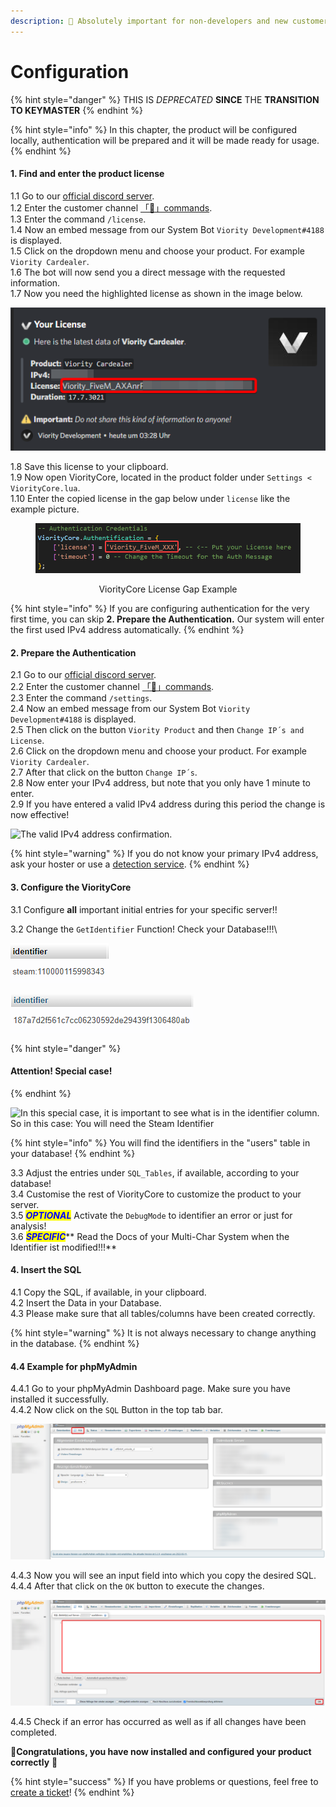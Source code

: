```yaml
---
description: 🔧 Absolutely important for non-developers and new customers!
---
```


# Configuration

{% hint style="danger" %}
THIS IS _DEPRECATED_ **SINCE** THE **TRANSITION TO KEYMASTER**
{% endhint %}

{% hint style="info" %}
In this chapter, the product will be configured locally, authentication will be prepared and it will be made ready for usage.
{% endhint %}

#### 1. Find and enter the product license

&#x20;   1.1 Go to our [official discord server](https://discord.gg/323HfHyGW4).\
&#x20;   1.2 Enter the customer channel [「🤖」commands](https://canary.discord.com/channels/420677294345158657/863143715472015381).\
&#x20;   1.3 Enter the command `/license`. \
&#x20;   1.4 Now an embed message from our System Bot `Viority Development#4188` is displayed. \
&#x20;   1.5 Click on the dropdown menu and choose your product. For example `Viority Cardealer`. \
&#x20;   1.6 The bot will now send you a direct message with the requested information.\
&#x20;   1.7 Now you need the highlighted license as shown in the image below.

![The received embed direct message.](<../../.gitbook/assets/image (40).png>)

&#x20;   1.8 Save this license to your clipboard.\
&#x20;   1.9 Now open ViorityCore, located in the product folder under `Settings < ViorityCore.lua`.\
&#x20;   1.10 Enter the copied license in the gap below under `license` like the example picture.

<div align="center" data-full-width="false">

<figure><img src="../../.gitbook/assets/Code_fprvViRFc8.png" alt="" width="563"><figcaption><p>ViorityCore License Gap Example</p></figcaption></figure>

</div>

{% hint style="info" %}
If you are configuring authentication for the very first time, you can skip **2. Prepare the Authentication.** Our system will enter the first used IPv4 address automatically.&#x20;
{% endhint %}

#### 2. Prepare the Authentication&#x20;

&#x20;   2.1 Go to our [official discord server](https://discord.gg/323HfHyGW4).\
&#x20;   2.2 Enter the customer channel [「🤖」commands](https://canary.discord.com/channels/420677294345158657/863143715472015381).\
&#x20;   2.3 Enter the command `/settings`. \
&#x20;   2.4 Now an embed message from our System Bot `Viority Development#4188` is displayed. \
&#x20;   2.5 Then click on the button `Viority Product` and then `Change IP´s and License`.\
&#x20;   2.6 Click on the dropdown menu and choose your product. For example `Viority Cardealer`.\
&#x20;   2.7 After that click on the button `Change IP´s`.\
&#x20;   2.8 Now enter your IPv4 address, but note that you only have 1 minute to enter.\
&#x20;   2.9 If you have entered a valid IPv4 address during this period the change is now effective!

![The valid IPv4 address confirmation.
](<../../.gitbook/assets/image (12).png>)

{% hint style="warning" %}
If you do not know your primary IPv4 address, ask your hoster or use a [detection service](https://www.wieistmeineip.de/).
{% endhint %}

#### 3. Configure the ViorityCore&#x20;

&#x20;   3.1 Configure **all** important initial entries for your specific server!!

&#x20;   3.2 Change the `GetIdentifier` Function! Check your Database!!!\


![You will need the Steam Identifier](<../../.gitbook/assets/image (9).png>)

![You will need the Rockstar License](<../../.gitbook/assets/image (2).png>)

{% hint style="danger" %}
#### Attention! Special case!
{% endhint %}

![In this special case, it is important to see what is in the identifier column.&#x20;
So in this case: You will need the Steam Identifier](<../../.gitbook/assets/image (5).png>)

{% hint style="info" %}
You will find the identifiers in the "users" table in your database!
{% endhint %}

&#x20;   3.3 Adjust the entries under `SQL_Tables`, if available, according to your database!\
&#x20;   3.4 Customise the rest of ViorityCore to customize the product to your server.\
&#x20;   3.5 _<mark style="color:blue;">**OPTIONAL**</mark>_ Activate the `DebugMode` to identifier an error or just for analysis!\
&#x20;   3.6 _<mark style="color:blue;">**SPECIFIC**</mark>_** Read the Docs of your Multi-Char System when the Identifier ist modified!!!**

#### 4. Insert the SQL&#x20;

&#x20;   4.1 Copy the SQL, if available, in your clipboard.\
&#x20;   4.2 Insert the Data in your Database. \
&#x20;   4.3 Please make sure that all tables/columns have been created correctly.

{% hint style="warning" %}
It is not always necessary to change anything in the database.
{% endhint %}

#### 4.4 Example for phpMyAdmin

&#x20;   4.4.1 Go to your phpMyAdmin Dashboard page. Make sure you have installed it successfully.\
&#x20;   4.4.2 Now click on the `SQL` Button in the top tab bar.

![The SQL Button in the top tab bar in phpMyAdmin.](<../../.gitbook/assets/image (37).png>)

&#x20;   4.4.3 Now you will see an input field into which you copy the desired SQL.\
&#x20;   4.4.4 After that click on the `OK` button to execute the changes.

![The Input field and OK button.](<../../.gitbook/assets/image (20).png>)

4.4.5 Check if an error has occurred as well as if all changes have been completed.



🎉**Congratulations, you have now installed and configured your product correctly** 🎉

{% hint style="success" %}
If you have problems or questions, feel free to [create a ticket](https://canary.discord.com/channels/420677294345158657/855501700336451634)!
{% endhint %}
